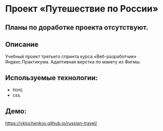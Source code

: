 # Проект «Путешествие по России»

## Планы по доработке проекта отсутствуют.

## Описание
Учебный проект третьего спринта курса «Веб-разработчик» Яндекс.Практикума.
Адаптивная верстка по макету из Фигмы.

## Используемые технологии:
- html;
- css.

## Демо:
https://vkluchenkov.github.io/russian-travel/